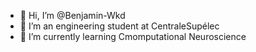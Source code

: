 - 👋 Hi, I’m @Benjamin-Wkd
- 🌱 I’m an engineering student at CentraleSupélec
- 🧠 I’m currently learning Cmomputational Neuroscience


<!---
Benjamin-Wkd/Benjamin-Wkd is a ✨ special ✨ repository because its `README.md` (this file) appears on your GitHub profile.
You can click the Preview link to take a look at your changes.
--->
